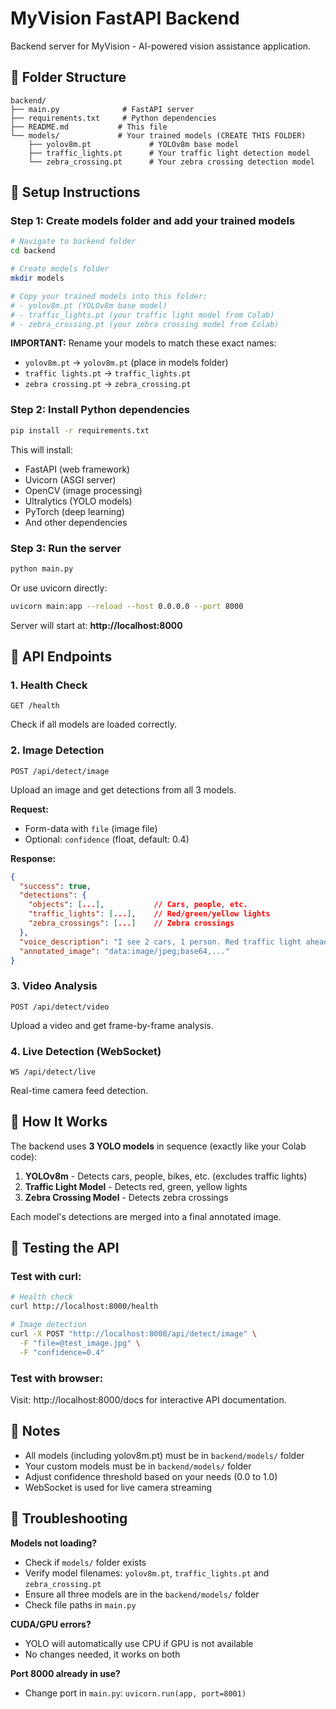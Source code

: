 # MyVision FastAPI Backend

Backend server for MyVision - AI-powered vision assistance application.

## 📁 Folder Structure

```
backend/
├── main.py              # FastAPI server
├── requirements.txt     # Python dependencies
├── README.md           # This file
└── models/             # Your trained models (CREATE THIS FOLDER)
    ├── yolov8m.pt             # YOLOv8m base model
    ├── traffic_lights.pt      # Your traffic light detection model
    └── zebra_crossing.pt      # Your zebra crossing detection model
```

## 🚀 Setup Instructions

### Step 1: Create models folder and add your trained models

```bash
# Navigate to backend folder
cd backend

# Create models folder
mkdir models

# Copy your trained models into this folder:
# - yolov8m.pt (YOLOv8m base model)
# - traffic_lights.pt (your traffic light model from Colab)
# - zebra_crossing.pt (your zebra crossing model from Colab)
```

**IMPORTANT:** Rename your models to match these exact names:
- `yolov8m.pt` → `yolov8m.pt` (place in models folder)
- `traffic lights.pt` → `traffic_lights.pt`
- `zebra crossing.pt` → `zebra_crossing.pt`

### Step 2: Install Python dependencies

```bash
pip install -r requirements.txt
```

This will install:
- FastAPI (web framework)
- Uvicorn (ASGI server)
- OpenCV (image processing)
- Ultralytics (YOLO models)
- PyTorch (deep learning)
- And other dependencies

### Step 3: Run the server

```bash
python main.py
```

Or use uvicorn directly:
```bash
uvicorn main:app --reload --host 0.0.0.0 --port 8000
```

Server will start at: **http://localhost:8000**

## 📡 API Endpoints

### 1. Health Check
```
GET /health
```
Check if all models are loaded correctly.

### 2. Image Detection
```
POST /api/detect/image
```
Upload an image and get detections from all 3 models.

**Request:**
- Form-data with `file` (image file)
- Optional: `confidence` (float, default: 0.4)

**Response:**
```json
{
  "success": true,
  "detections": {
    "objects": [...],           // Cars, people, etc.
    "traffic_lights": [...],    // Red/green/yellow lights
    "zebra_crossings": [...]    // Zebra crossings
  },
  "voice_description": "I see 2 cars, 1 person. Red traffic light ahead, please stop.",
  "annotated_image": "data:image/jpeg;base64,..."
}
```

### 3. Video Analysis
```
POST /api/detect/video
```
Upload a video and get frame-by-frame analysis.

### 4. Live Detection (WebSocket)
```
WS /api/detect/live
```
Real-time camera feed detection.

## 🤖 How It Works

The backend uses **3 YOLO models** in sequence (exactly like your Colab code):

1. **YOLOv8m** - Detects cars, people, bikes, etc. (excludes traffic lights)
2. **Traffic Light Model** - Detects red, green, yellow lights
3. **Zebra Crossing Model** - Detects zebra crossings

Each model's detections are merged into a final annotated image.

## 🔧 Testing the API

### Test with curl:
```bash
# Health check
curl http://localhost:8000/health

# Image detection
curl -X POST "http://localhost:8000/api/detect/image" \
  -F "file=@test_image.jpg" \
  -F "confidence=0.4"
```

### Test with browser:
Visit: http://localhost:8000/docs for interactive API documentation.

## 📝 Notes

- All models (including yolov8m.pt) must be in `backend/models/` folder
- Your custom models must be in `backend/models/` folder
- Adjust confidence threshold based on your needs (0.0 to 1.0)
- WebSocket is used for live camera streaming

## 🐛 Troubleshooting

**Models not loading?**
- Check if `models/` folder exists
- Verify model filenames: `yolov8m.pt`, `traffic_lights.pt` and `zebra_crossing.pt`
- Ensure all three models are in the `backend/models/` folder
- Check file paths in `main.py`

**CUDA/GPU errors?**
- YOLO will automatically use CPU if GPU is not available
- No changes needed, it works on both

**Port 8000 already in use?**
- Change port in `main.py`: `uvicorn.run(app, port=8001)`
